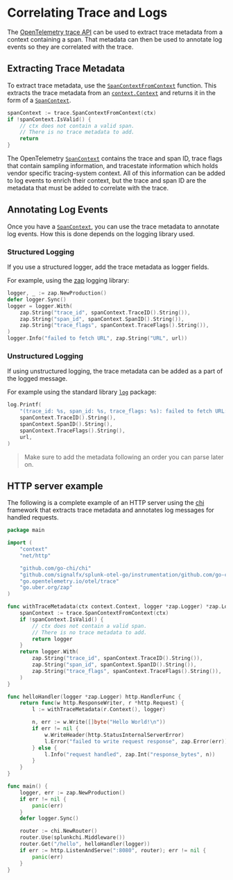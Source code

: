 # Correlating Trace and Logs

The [OpenTelemetry trace API] can be used to extract trace metadata from a
context containing a span. That metadata can then be used to annotate log
events so they are correlated with the trace.

## Extracting Trace Metadata

To extract trace metadata, use the [`SpanContextFromContext`] function. This
extracts the trace metadata from an [`context.Context`] and returns it in
the form of a [`SpanContext`].

```go
spanContext := trace.SpanContextFromContext(ctx)
if !spanContext.IsValid() {
	// ctx does not contain a valid span.
    // There is no trace metadata to add.
    return
}
```

The OpenTelemetry [`SpanContext`] contains the trace and span ID, trace flags
that contain sampling information, and tracestate information which holds
vendor specific tracing-system context. All of this information can be added to
log events to enrich their context, but the trace and span ID are the metadata
that must be added to correlate with the trace.

## Annotating Log Events

Once you have a [`SpanContext`], you can use the trace metadata to
annotate log events. How this is done depends on the logging library used.

### Structured Logging

If you use a structured logger, add the trace metadata as logger fields.

For example, using the [zap] logging library:

```go
logger, _ := zap.NewProduction()
defer logger.Sync()
logger = logger.With(
    zap.String("trace_id", spanContext.TraceID().String()),
    zap.String("span_id", spanContext.SpanID().String()),
    zap.String("trace_flags", spanContext.TraceFlags().String()),
)
logger.Info("failed to fetch URL", zap.String("URL", url))
```

### Unstructured Logging

If using unstructured logging, the trace metadata can be added as a part of the
logged message.

For example using the standard library [`log`] package:

```go
log.Printf(
    "(trace_id: %s, span_id: %s, trace_flags: %s): failed to fetch URL: %s",
    spanContext.TraceID().String(),
    spanContext.SpanID().String(),
    spanContext.TraceFlags().String(),
    url,
)
```

> Make sure to add the metadata following an order you can parse later on.

## HTTP server example

The following is a complete example of an HTTP server using the [chi] framework that
extracts trace metadata and annotates log messages for handled requests.

```go
package main

import (
	"context"
	"net/http"

	"github.com/go-chi/chi"
	"github.com/signalfx/splunk-otel-go/instrumentation/github.com/go-chi/chi/splunkchi"
	"go.opentelemetry.io/otel/trace"
	"go.uber.org/zap"
)

func withTraceMetadata(ctx context.Context, logger *zap.Logger) *zap.Logger {
	spanContext := trace.SpanContextFromContext(ctx)
	if !spanContext.IsValid() {
		// ctx does not contain a valid span.
		// There is no trace metadata to add.
		return logger
	}
	return logger.With(
		zap.String("trace_id", spanContext.TraceID().String()),
		zap.String("span_id", spanContext.SpanID().String()),
		zap.String("trace_flags", spanContext.TraceFlags().String()),
	)
}

func helloHandler(logger *zap.Logger) http.HandlerFunc {
	return func(w http.ResponseWriter, r *http.Request) {
		l := withTraceMetadata(r.Context(), logger)

		n, err := w.Write([]byte("Hello World!\n"))
		if err != nil {
			w.WriteHeader(http.StatusInternalServerError)
			l.Error("failed to write request response", zap.Error(err))
		} else {
			l.Info("request handled", zap.Int("response_bytes", n))
		}
	}
}

func main() {
	logger, err := zap.NewProduction()
	if err != nil {
		panic(err)
	}
	defer logger.Sync()

	router := chi.NewRouter()
	router.Use(splunkchi.Middleware())
	router.Get("/hello", helloHandler(logger))
	if err := http.ListenAndServe(":8080", router); err != nil {
		panic(err)
	}
}
```

[OpenTelemetry trace API]: https://pkg.go.dev/go.opentelemetry.io/otel/trace
[`SpanContextFromContext`]: https://pkg.go.dev/go.opentelemetry.io/otel/trace#SpanContextFromContext
[`context.Context`]: https://pkg.go.dev/context#Context
[`SpanContext`]: https://pkg.go.dev/go.opentelemetry.io/otel/trace#SpanContext
[zap]: https://github.com/uber-go/zap
[`log`]: https://pkg.go.dev/log
[chi]: https://github.com/go-chi/chi

